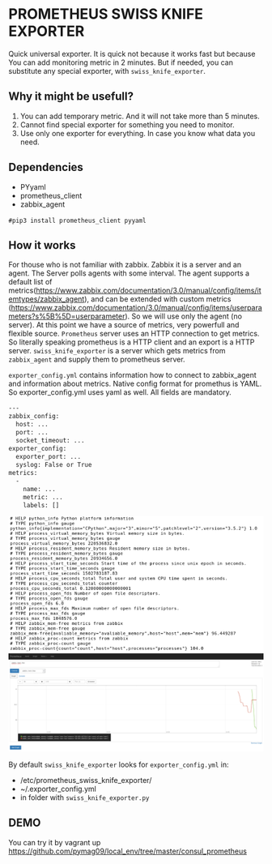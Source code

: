 # PROMETHEUS SWISS KNIFE EXPORTER

Quick universal exporter. It is quick not because it works fast but because You can add monitoring metric in 2 minutes. But if needed, you can substitute any special exporter, with `swiss_knife_exporter`.

## Why it might be usefull?
1. You can add temporary metric. And it will not take more than 5 minutes.
2. Cannot find special exporter for something you need to monitor.
3. Use only one exporter for everything. In case you know what data you need.

## Dependencies
* PYyaml
* prometheus_client
* zabbix_agent

`#pip3 install prometheus_client pyyaml`

## How it works
For thouse who is not familiar with zabbix. Zabbix it is a server and an agent. The Server polls agents with some interval. The agent supports a default list of metrics(https://www.zabbix.com/documentation/3.0/manual/config/items/itemtypes/zabbix_agent), and can be extended with custom metrics (https://www.zabbix.com/documentation/3.0/manual/config/items/userparameters?s%5B%5D=userparameter). So we will use only the agent (no server).
At this point we have a source of metrics, very powerfull and flexible source. `Prometheus` server uses an HTTP connection to get metrics. So literally speaking prometheus is a HTTP client and an export is a HTTP server. `swiss_knife_exporter` is a server which gets metrics from `zabbix_agent` and supply them to prometheus server.

`exporter_config.yml` contains information how to connect to zabbix_agent and information about metrics. Native config format for promethus is YAML. So exporter_config.yml uses yaml as well.
All fields are mandatory.

```
---
zabbix_config:
  host: ...
  port: ...
  socket_timeout: ...
exporter_config:
  exporter_port: ...
  syslog: False or True
metrics:
  -
    name: ...
    metric: ...
    labels: []
```
![screenshot](images/example.png)
![screenshot](images/example1.png)

By default `swiss_knife_exporter` looks for `exporter_config.yml` in:
* /etc/prometheus_swiss_knife_exporter/
* ~/.exporter_config.yml
* in folder with `swiss_knife_exporter.py`

## DEMO
You can try it by vagrant up https://github.com/pymag09/local_env/tree/master/consul_prometheus
